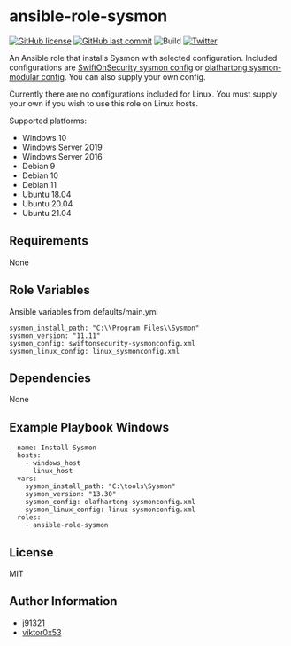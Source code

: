 ansible-role-sysmon
=========

[![GitHub license](https://img.shields.io/github/license/j91321/ansible-role-sysmon?style=flat-square)](https://github.com/j91321/ansible-role-sysmon/blob/master/LICENSE)
[![GitHub last commit](https://img.shields.io/github/last-commit/j91321/ansible-role-sysmon.svg?style=flat-square)](https://github.com/j91321/ansible-role-sysmon/commit/master)
![Build](https://github.com/j91321/ansible-role-sysmon/workflows/Test%20ansible%20role%20installation%20and%20publish%20to%20galaxy/badge.svg)
[![Twitter](https://img.shields.io/twitter/follow/j91321.svg?style=social&label=Follow)](https://twitter.com/j91321)

An Ansible role that installs Sysmon with selected configuration. Included configurations are [SwiftOnSecurity sysmon config](https://github.com/SwiftOnSecurity/sysmon-config) or [olafhartong sysmon-modular config](https://github.com/olafhartong/sysmon-modular). You can also supply your own config.

Currently there are no configurations included for Linux. You must supply your own if you wish to use this role on Linux hosts.

Supported platforms:

- Windows 10
- Windows Server 2019
- Windows Server 2016
- Debian 9
- Debian 10
- Debian 11
- Ubuntu 18.04
- Ubuntu 20.04
- Ubuntu 21.04

Requirements
------------

None

Role Variables
--------------

Ansible variables from defaults/main.yml

```
sysmon_install_path: "C:\\Program Files\\Sysmon"
sysmon_version: "11.11"
sysmon_config: swiftonsecurity-sysmonconfig.xml
sysmon_linux_config: linux_sysmonconfig.xml
```

Dependencies
------------

None

Example Playbook Windows
----------------

```
- name: Install Sysmon
  hosts:
    - windows_host
    - linux_host
  vars:
    sysmon_install_path: "C:\tools\Sysmon"
    sysmon_version: "13.30"
    sysmon_config: olafhartong-sysmonconfig.xml
    sysmon_linux_config: linux-sysmonconfig.xml
  roles:
    - ansible-role-sysmon
```

License
-------

MIT

Author Information
------------------

- j91321
- [viktor0x53](https://github.com/viktor0x53)
